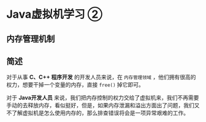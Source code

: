 # Java虚拟机学习 ②

## 内存管理机制

## 简述

对于从事 **C、C++ 程序开发** 的开发人员来说，在 `内存管理领域` ，他们拥有很高的权力，想要干掉一个变量的内存，直接  `free()`  掉它即可。

对于 **Java开发人员** 来说，我们把内存控制的权力交给了虚拟机来，我们不再需要手动的去释放内存，看似挺好，但是，如果内存泄漏和溢出方面出了问题，我们又不了解虚拟机是怎么使用内存的，那么排查错误将会是一项异常艰难的工作。

